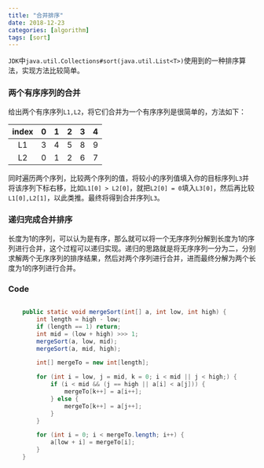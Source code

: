 ```yaml
---
title: "合并排序"
date: 2018-12-23
categories: [algorithm]
tags: [sort]
---
```

`JDK`中`java.util.Collections#sort(java.util.List<T>)`使用到的一种排序算法，实现方法比较简单。

### 两个有序序列的合并

给出两个有序序列`L1,L2`，将它们合并为一个有序序列是很简单的，方法如下：

|index|0|1|2|3|4|
|:-:|:-:|:-:|:-:|:-:|:-:|
|L1|3|4|5|8|9|
|L2|0|1|2|6|7|

同时遍历两个序列，比较两个序列的值，将较小的序列值填入你的目标序列`L3`并将该序列下标右移，比如`L1[0] > L2[0]`，就把`L2[0] = 0`填入`L3[0]`，然后再比较`L1[0],L2[1]`，以此类推。最终将得到合并序列`L3`。

### 递归完成合并排序

长度为1的序列，可以认为是有序，那么就可以将一个无序序列分解到长度为1的序列进行合并，这个过程可以递归实现。递归的思路就是将无序序列一分为二，分别求解两个无序序列的排序结果，然后对两个序列进行合并，进而最终分解为两个长度为1的序列进行合并。

### Code

``` java

    public static void mergeSort(int[] a, int low, int high) {
        int length = high - low;
        if (length == 1) return;
        int mid = (low + high) >>> 1;
        mergeSort(a, low, mid);
        mergeSort(a, mid, high);

        int[] mergeTo = new int[length];

        for (int i = low, j = mid, k = 0; i < mid || j < high;) {
            if (i < mid && (j == high || a[i] < a[j])) {
                mergeTo[k++] = a[i++];
            } else {
                mergeTo[k++] = a[j++];
            }
        }

        for (int i = 0; i < mergeTo.length; i++) {
            a[low + i] = mergeTo[i];
        }
    }

```
